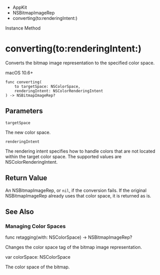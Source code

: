 

- AppKit
- NSBitmapImageRep
-  converting(to:renderingIntent:) 

Instance Method

# converting(to:renderingIntent:)

Converts the bitmap image representation to the specified color space.

macOS 10.6+

``` source
func converting(
    to targetSpace: NSColorSpace,
    renderingIntent: NSColorRenderingIntent
) -> NSBitmapImageRep?
```

## Parameters 

`targetSpace`  

The new color space.

`renderingIntent`  

The rendering intent specifies how to handle colors that are not located within the target color space. The supported values are NSColorRenderingIntent.

## Return Value

An NSBitmapImageRep, or `nil`, if the conversion fails. If the original NSBitmapImageRep already uses that color space, it is returned as is.

## See Also

### Managing Color Spaces

func retagging(with: NSColorSpace) -> NSBitmapImageRep?

Changes the color space tag of the bitmap image representation.

var colorSpace: NSColorSpace

The color space of the bitmap.

